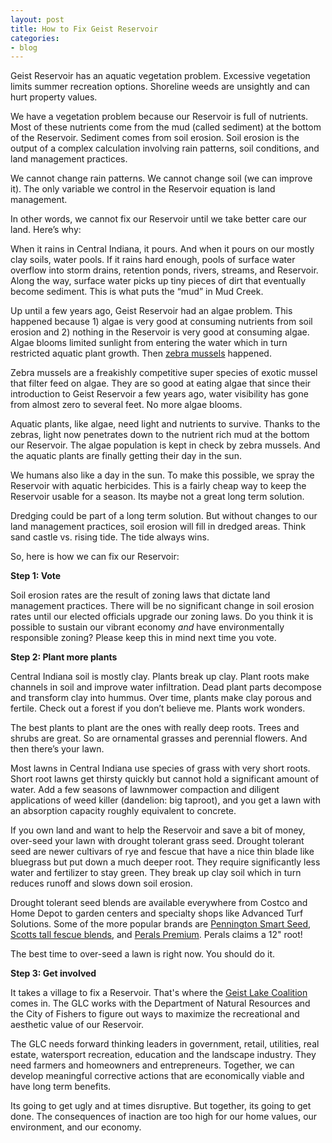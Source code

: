 ```yaml
---
layout: post
title: How to Fix Geist Reservoir
categories:
- blog
---
```


Geist Reservoir has an aquatic vegetation problem. Excessive vegetation limits summer recreation options. Shoreline weeds are unsightly and can hurt property values.

We have a vegetation problem because our Reservoir is full of nutrients. Most of these nutrients come from the mud (called sediment) at the bottom of the Reservoir. Sediment comes from soil erosion.  Soil erosion is the output of a complex calculation involving rain patterns, soil conditions, and land management practices.

We cannot change rain patterns. We cannot change soil (we can improve it). The only variable we control in the Reservoir equation is land management. 

In other words, we cannot fix our Reservoir until we take better care our land. Here’s why:

When it rains in Central Indiana, it pours.  And when it pours on our mostly clay soils, water pools. If it rains hard enough, pools of surface water overflow into storm drains, retention ponds, rivers, streams, and Reservoir. Along the way, surface water picks up tiny pieces of dirt that eventually become sediment.  This is what puts the “mud” in Mud Creek. 

Up until a few years ago, Geist Reservoir had an algae problem. This happened because 1) algae is very good at consuming nutrients from soil erosion and 2) nothing in the Reservoir is very good at consuming algae. Algae blooms limited sunlight from entering the water which in turn restricted aquatic plant growth. Then [zebra mussels](https://en.wikipedia.org/wiki/Zebra_mussel) happened.

Zebra mussels are a freakishly competitive super species of exotic mussel that filter feed on algae.  They are so good at eating algae that since their introduction to Geist Reservoir a few years ago, water visibility has gone from almost zero to several feet. No more algae blooms. 

Aquatic plants, like algae, need light and nutrients to survive. Thanks to the zebras, light now penetrates down to the nutrient rich mud at the bottom our Reservoir. The algae population is kept in check by zebra mussels. And the aquatic plants are finally getting their day in the sun.

We humans also like a day in the sun. To make this possible, we spray the Reservoir with aquatic herbicides. This is a fairly cheap way to keep the Reservoir usable for a season. Its maybe not a great long term solution.  

Dredging could be part of a long term solution. But without changes to our land management practices, soil erosion will fill in dredged areas. Think sand castle vs. rising tide. The tide always wins.

So, here is how we can fix our Reservoir:

**Step 1: Vote**

Soil erosion rates are the result of zoning laws that dictate land management practices. There will be no significant change in soil erosion rates until our elected officials upgrade our zoning laws.  Do you think it is possible to sustain our vibrant economy *and* have environmentally responsible zoning?  Please keep this in mind next time you vote.

**Step 2: Plant more plants**

Central Indiana soil is mostly clay. Plants break up clay. Plant roots make channels in soil and improve water infiltration. Dead plant parts decompose and transform clay into hummus. Over time, plants make clay porous and fertile.  Check out a forest if you don’t believe me. Plants work wonders.

The best plants to plant are the ones with really deep roots. Trees and shrubs are great. So are ornamental grasses and perennial flowers. And then there’s your lawn.

Most lawns in Central Indiana use species of grass with very short roots. Short root lawns get thirsty quickly but cannot hold a significant amount of water. Add a few seasons of lawnmower compaction and diligent applications of weed killer (dandelion: big taproot), and you get a lawn with an absorption capacity roughly equivalent to concrete.

If you own land and want to help the Reservoir and save a bit of money, over-seed  your lawn with drought tolerant grass seed.  Drought tolerant seed are newer cultivars of rye and fescue that have a nice thin blade like bluegrass but put down a much deeper root. They require significantly less water and fertilizer to stay green. They break up clay soil which in turn reduces runoff and slows down soil erosion. 

Drought tolerant seed blends are available everywhere from Costco and Home Depot to garden centers and specialty shops like Advanced Turf Solutions. Some of the more popular brands are [Pennington Smart Seed](http://www.penningtonseed.com/products/smart-seed), [Scotts tall fescue blends](http://www.scotts.com/smg/gocat/turf-builder-grass-seeds/cat50050), and [Perals Premium](http://www.pearlspremium.com/). Perals claims a 12" root!

The best time to over-seed a lawn is right now. You should do it.
   
**Step 3: Get involved**

It takes a village to fix a Reservoir.  That's where the [Geist Lake Coalition](http://geistlake.com/) comes in.  The GLC works with the Department of Natural Resources and the City of Fishers to figure out ways to maximize the recreational and aesthetic value of our Reservoir. 

The GLC needs forward thinking leaders in government, retail, utilities, real estate, watersport recreation, education and the landscape industry. They need farmers and homeowners and entrepreneurs. Together, we can develop meaningful corrective actions that are economically viable and have long term benefits.

Its going to get ugly and at times disruptive. But together, its going to get done. The consequences of inaction are too high for our home values, our environment, and our economy.
